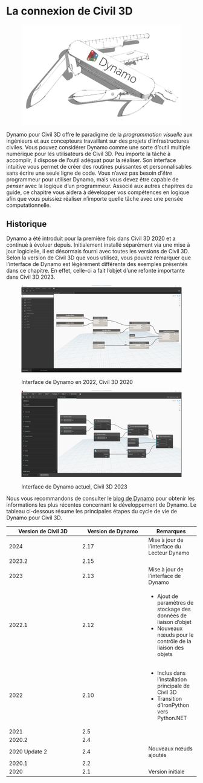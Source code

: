 # La connexion de Civil 3D

<figure><img src="../.gitbook/assets/DynamoSwissKnife-WhiteBackground_edit (2).jpg" alt="" width="563"><figcaption></figcaption></figure>

Dynamo pour Civil 3D offre le paradigme de la _programmation visuelle_ aux ingénieurs et aux concepteurs travaillant sur des projets d’infrastructures civiles. Vous pouvez considérer Dynamo comme une sorte d’outil multiple numérique pour les utilisateurs de Civil 3D. Peu importe la tâche à accomplir, il dispose de l’outil adéquat pour la réaliser. Son interface intuitive vous permet de créer des routines puissantes et personnalisables sans écrire une seule ligne de code. Vous n’avez pas besoin d’_être_ programmeur pour utiliser Dynamo, mais vous devez être capable de _penser_ avec la logique d’un programmeur. Associé aux autres chapitres du guide, ce chapitre vous aidera à développer vos compétences en logique afin que vous puissiez réaliser n’importe quelle tâche avec une pensée computationnelle.

## Historique

Dynamo a été introduit pour la première fois dans Civil 3D 2020 et a continué à évoluer depuis. Initialement installé séparément via une mise à jour logicielle, il est désormais fourni avec toutes les versions de Civil 3D. Selon la version de Civil 3D que vous utilisez, vous pouvez remarquer que l’interface de Dynamo est légèrement différente des exemples présentés dans ce chapitre. En effet, celle-ci a fait l’objet d’une refonte importante dans Civil 3D 2023.

<figure><img src="../.gitbook/assets/c3d-ui-old.png" alt=""><figcaption><p>Interface de Dynamo en 2022, Civil 3D 2020</p></figcaption></figure>

<figure><img src="../.gitbook/assets/c3d-ui-new.png" alt=""><figcaption><p>Interface de Dynamo actuel, Civil 3D 2023</p></figcaption></figure>

Nous vous recommandons de consulter le [blog de Dynamo](https://dynamobim.org/blog/) pour obtenir les informations les plus récentes concernant le développement de Dynamo. Le tableau ci-dessous résume les principales étapes du cycle de vie de Dynamo pour Civil 3D. 

<table data-full-width="false"><thead><tr><th width="180">Version de Civil 3D</th><th width="161">Version de Dynamo</th><th>Remarques</th></tr></thead><tbody><tr><td>2024</td><td>2.17</td><td>Mise à jour de l’interface du Lecteur Dynamo</td></tr><tr><td>2023.2</td><td>2.15</td><td></td></tr><tr><td>2023</td><td>2.13</td><td>Mise à jour de l’interface de Dynamo</td></tr><tr><td>2022.1</td><td>2.12</td><td><ul><li>Ajout de paramètres de stockage des données de liaison d’objet</li><li>Nouveaux nœuds pour le contrôle de la liaison des objets</li></ul></td></tr><tr><td>2022</td><td>2.10</td><td><ul><li>Inclus dans l’installation principale de Civil 3D</li><li>Transition d’IronPython vers Python.NET</li></ul></td></tr><tr><td>2021</td><td>2.5</td><td></td></tr><tr><td>2020.2</td><td>2.4</td><td></td></tr><tr><td>2020 Update 2</td><td>2.4</td><td>Nouveaux nœuds ajoutés</td></tr><tr><td>2020.1</td><td>2.2</td><td></td></tr><tr><td>2020</td><td>2.1</td><td>Version initiale</td></tr></tbody></table>
